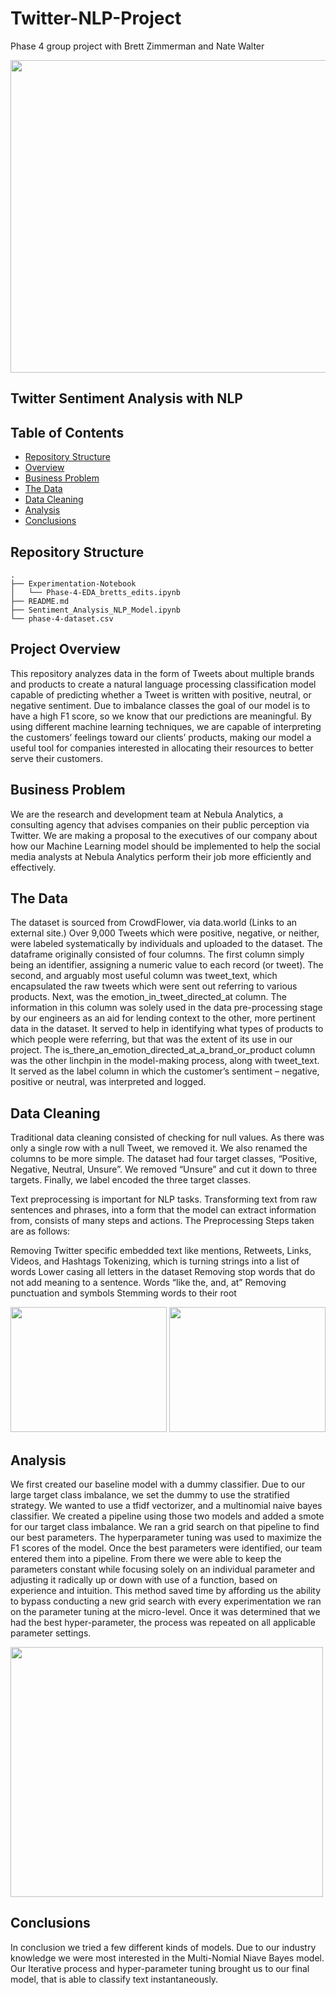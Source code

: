 # Twitter-NLP-Project
Phase 4 group project with Brett Zimmerman and Nate Walter

<img src=https://compote.slate.com/images/67c481b4-97ae-429f-9b08-c6918b5f6875.jpeg height="500" width="1000">





## Twitter Sentiment Analysis with NLP

## Table of Contents
* [Repository Structure](#Repository-Structure)
* [Overview](#Project-Overview)
* [Business Problem](#Business-Problem)
* [The Data](#The-Data)
* [Data Cleaning](#Data-Cleaning)
* [Analysis](#Analyis)
* [Conclusions](#Conclusion)



## Repository Structure
```
.
├── Experimentation-Notebook
│   └── Phase-4-EDA_bretts_edits.ipynb
├── README.md
├── Sentiment_Analysis_NLP_Model.ipynb
└── phase-4-dataset.csv
```
## Project Overview

This repository analyzes data in the form of Tweets about multiple brands and products to create a natural language processing classification model capable of predicting whether a Tweet is written with positive, neutral, or negative sentiment. Due to imbalance classes the goal of our model is to have a high F1 score, so we know that our predictions are meaningful. By using different machine learning techniques, we are capable of interpreting the customers’ feelings toward our clients’ products, making our model a useful tool for companies interested in allocating their resources to better serve their customers.


## Business Problem

We are the research and development team at Nebula Analytics, a consulting agency that advises companies on their public perception via Twitter. We are making a proposal to the executives of our company about how our Machine Learning model should be implemented to help the social media analysts at Nebula Analytics perform their job more efficiently and effectively.


## The Data

The dataset is sourced from CrowdFlower, via data.world (Links to an external site.) 
Over 9,000 Tweets which were positive, negative, or neither, were labeled systematically by individuals and uploaded to the dataset. The dataframe originally consisted of four columns. The first column simply being an identifier, assigning a numeric value to each record (or tweet). The second, and arguably most useful column was tweet_text, which encapsulated the raw tweets which were sent out referring to various products.  Next, was the emotion_in_tweet_directed_at column. The information in this column was solely used in the data pre-processing stage by our engineers as an aid for lending context to the other, more pertinent data in the dataset. It served to help in identifying what types of products to which people were referring, but that was the extent of its use in our project. 
The is_there_an_emotion_directed_at_a_brand_or_product column was the other linchpin in the model-making process, along with tweet_text. It served as the label column in which the customer’s sentiment – negative, positive or neutral, was interpreted and logged. 





## Data Cleaning

Traditional data cleaning consisted of checking for null values. As there was only a single row with a null Tweet, we removed it. We also renamed the columns to be more simple. The dataset had four target classes, “Positive, Negative, Neutral, Unsure”. We removed “Unsure” and cut it down to three targets. Finally, we label encoded the three target classes.

Text preprocessing is important for NLP tasks. Transforming text from raw sentences and phrases, into a form that the model can extract information from, consists of many steps and actions. 
The Preprocessing Steps taken are as follows:

Removing Twitter specific embedded text like mentions, Retweets, Links, Videos, and Hashtags
Tokenizing, which is turning strings into a list of words
Lower casing all letters in the dataset
Removing stop words that  do not add meaning to a sentence. Words “like the, and, at”
Removing punctuation and symbols
Stemming words to their root

<img src="https://user-images.githubusercontent.com/66656063/131164051-9ef33b25-2168-4f0b-ada7-57bc6563b712.png" height="200" width="250">
<img src="https://user-images.githubusercontent.com/66656063/131164434-62824df6-daf0-4cca-a279-a17eb646e89c.png" height="200" width="250">

## Analysis

We first created our baseline model with a dummy classifier. Due to our large target class imbalance, we set the dummy to use the stratified strategy. We wanted to use a tfidf vectorizer, and a multinomial naive bayes classifier. We created a pipeline using those two models and added a smote for our target class imbalance. We ran a grid search on that pipeline to find our best parameters. The hyperparameter tuning was used to maximize the F1 scores of the model. Once the best parameters were identified, our team entered them into a pipeline. From there we were able to keep the parameters constant while focusing solely on an individual parameter and adjusting it radically up or down with use of a function, based on experience and intuition. This method saved time by affording us the ability to bypass conducting a new grid search with every experimentation we ran on the parameter tuning at the micro-level. Once it was determined that we had the best hyper-parameter, the process was repeated on all applicable parameter settings.

<img src="https://user-images.githubusercontent.com/66656063/131163650-a67696c8-2e6e-4eeb-a4e0-5fc6116ed360.png" height="400" width="500">



## Conclusions

In conclusion we tried a few different kinds of models. Due to our industry knowledge we were most interested in the Multi-Nomial Niave Bayes model. Our Iterative 
process and hyper-parameter tuning brought us to our final model, that is able to classify text instantaneously. 

